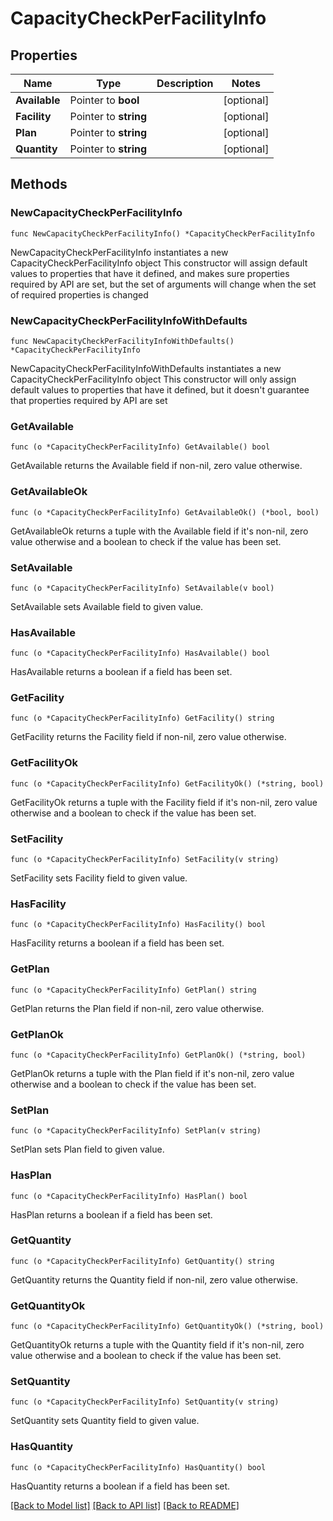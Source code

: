 # CapacityCheckPerFacilityInfo

## Properties

Name | Type | Description | Notes
------------ | ------------- | ------------- | -------------
**Available** | Pointer to **bool** |  | [optional] 
**Facility** | Pointer to **string** |  | [optional] 
**Plan** | Pointer to **string** |  | [optional] 
**Quantity** | Pointer to **string** |  | [optional] 

## Methods

### NewCapacityCheckPerFacilityInfo

`func NewCapacityCheckPerFacilityInfo() *CapacityCheckPerFacilityInfo`

NewCapacityCheckPerFacilityInfo instantiates a new CapacityCheckPerFacilityInfo object
This constructor will assign default values to properties that have it defined,
and makes sure properties required by API are set, but the set of arguments
will change when the set of required properties is changed

### NewCapacityCheckPerFacilityInfoWithDefaults

`func NewCapacityCheckPerFacilityInfoWithDefaults() *CapacityCheckPerFacilityInfo`

NewCapacityCheckPerFacilityInfoWithDefaults instantiates a new CapacityCheckPerFacilityInfo object
This constructor will only assign default values to properties that have it defined,
but it doesn't guarantee that properties required by API are set

### GetAvailable

`func (o *CapacityCheckPerFacilityInfo) GetAvailable() bool`

GetAvailable returns the Available field if non-nil, zero value otherwise.

### GetAvailableOk

`func (o *CapacityCheckPerFacilityInfo) GetAvailableOk() (*bool, bool)`

GetAvailableOk returns a tuple with the Available field if it's non-nil, zero value otherwise
and a boolean to check if the value has been set.

### SetAvailable

`func (o *CapacityCheckPerFacilityInfo) SetAvailable(v bool)`

SetAvailable sets Available field to given value.

### HasAvailable

`func (o *CapacityCheckPerFacilityInfo) HasAvailable() bool`

HasAvailable returns a boolean if a field has been set.

### GetFacility

`func (o *CapacityCheckPerFacilityInfo) GetFacility() string`

GetFacility returns the Facility field if non-nil, zero value otherwise.

### GetFacilityOk

`func (o *CapacityCheckPerFacilityInfo) GetFacilityOk() (*string, bool)`

GetFacilityOk returns a tuple with the Facility field if it's non-nil, zero value otherwise
and a boolean to check if the value has been set.

### SetFacility

`func (o *CapacityCheckPerFacilityInfo) SetFacility(v string)`

SetFacility sets Facility field to given value.

### HasFacility

`func (o *CapacityCheckPerFacilityInfo) HasFacility() bool`

HasFacility returns a boolean if a field has been set.

### GetPlan

`func (o *CapacityCheckPerFacilityInfo) GetPlan() string`

GetPlan returns the Plan field if non-nil, zero value otherwise.

### GetPlanOk

`func (o *CapacityCheckPerFacilityInfo) GetPlanOk() (*string, bool)`

GetPlanOk returns a tuple with the Plan field if it's non-nil, zero value otherwise
and a boolean to check if the value has been set.

### SetPlan

`func (o *CapacityCheckPerFacilityInfo) SetPlan(v string)`

SetPlan sets Plan field to given value.

### HasPlan

`func (o *CapacityCheckPerFacilityInfo) HasPlan() bool`

HasPlan returns a boolean if a field has been set.

### GetQuantity

`func (o *CapacityCheckPerFacilityInfo) GetQuantity() string`

GetQuantity returns the Quantity field if non-nil, zero value otherwise.

### GetQuantityOk

`func (o *CapacityCheckPerFacilityInfo) GetQuantityOk() (*string, bool)`

GetQuantityOk returns a tuple with the Quantity field if it's non-nil, zero value otherwise
and a boolean to check if the value has been set.

### SetQuantity

`func (o *CapacityCheckPerFacilityInfo) SetQuantity(v string)`

SetQuantity sets Quantity field to given value.

### HasQuantity

`func (o *CapacityCheckPerFacilityInfo) HasQuantity() bool`

HasQuantity returns a boolean if a field has been set.


[[Back to Model list]](../README.md#documentation-for-models) [[Back to API list]](../README.md#documentation-for-api-endpoints) [[Back to README]](../README.md)


